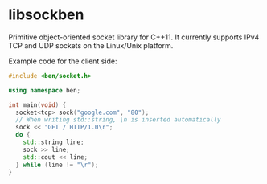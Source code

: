 # libsockben

Primitive object-oriented socket library for C++11. It currently supports
IPv4 TCP and UDP sockets on the Linux/Unix platform.

Example code for the client side:

```c++
#include <ben/socket.h>

using namespace ben;

int main(void) {
  socket<tcp> sock("google.com", "80");
  // When writing std::string, \n is inserted automatically
  sock << "GET / HTTP/1.0\r";
  do {
    std::string line;
    sock >> line;
    std::cout << line;
  } while (line != "\r");
}
```
